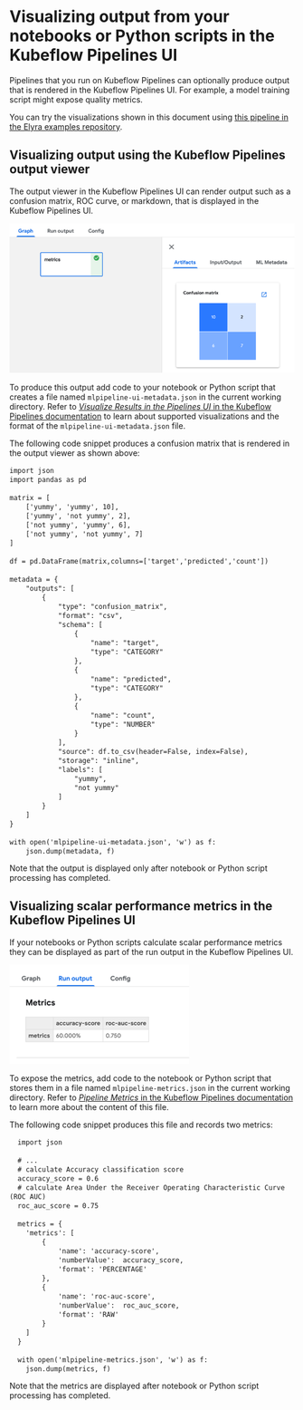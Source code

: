 <!--
{% comment %}
Copyright 2018-2023 Elyra Authors

Licensed under the Apache License, Version 2.0 (the "License");
you may not use this file except in compliance with the License.
You may obtain a copy of the License at

http://www.apache.org/licenses/LICENSE-2.0

Unless required by applicable law or agreed to in writing, software
distributed under the License is distributed on an "AS IS" BASIS,
WITHOUT WARRANTIES OR CONDITIONS OF ANY KIND, either express or implied.
See the License for the specific language governing permissions and
limitations under the License.
{% endcomment %}
-->

# Visualizing output from your notebooks or Python scripts in the Kubeflow Pipelines UI

Pipelines that you run on Kubeflow Pipelines can optionally produce output that is rendered in the Kubeflow Pipelines UI. For example, a model training script might expose quality metrics.

You can try the visualizations shown in this document using [this pipeline in the Elyra examples repository](https://github.com/elyra-ai/examples/tree/main/pipelines/visualize_output_in_kubeflow_pipelines_ui).

## Visualizing output using the Kubeflow Pipelines output viewer

The output viewer in the Kubeflow Pipelines UI can render output such as a confusion matrix, ROC curve, or markdown, that is displayed in the Kubeflow Pipelines UI.

![Example notebook output](../images/recipes/visualizing-output-in-the-kfp-ui/kfp_mlpipeline_ui_metadata.png)

To produce this output add code to your notebook or Python script that creates a file named `mlpipeline-ui-metadata.json` in the current working directory. Refer to [_Visualize Results in the Pipelines UI_ in the Kubeflow Pipelines documentation](https://www.kubeflow.org/docs/pipelines/sdk/output-viewer/#introduction) to learn about supported visualizations and the format of the `mlpipeline-ui-metadata.json` file. 

The following code snippet produces a confusion matrix that is rendered in the output viewer as shown above: 

```
import json
import pandas as pd 

matrix = [
    ['yummy', 'yummy', 10],
    ['yummy', 'not yummy', 2],
    ['not yummy', 'yummy', 6],
    ['not yummy', 'not yummy', 7]
]

df = pd.DataFrame(matrix,columns=['target','predicted','count'])

metadata = {
    "outputs": [
        {
            "type": "confusion_matrix",
            "format": "csv",
            "schema": [
                {
                    "name": "target",
                    "type": "CATEGORY"
                },
                {
                    "name": "predicted",
                    "type": "CATEGORY"
                },
                {
                    "name": "count",
                    "type": "NUMBER"
                }
            ],
            "source": df.to_csv(header=False, index=False),
            "storage": "inline",
            "labels": [
                "yummy",
                "not yummy"
            ]
        }
    ]
}

with open('mlpipeline-ui-metadata.json', 'w') as f:
    json.dump(metadata, f)
```


Note that the output is displayed only after notebook or Python script processing has completed.

## Visualizing scalar performance metrics in the Kubeflow Pipelines UI

If your notebooks or Python scripts calculate scalar performance metrics they can be displayed as part of the run output in the Kubeflow Pipelines UI.

![Example notebook output](../images/recipes/visualizing-output-in-the-kfp-ui/kfp_run_metrics.png)

To expose the metrics, add code to the notebook or Python script that stores them in a file named `mlpipeline-metrics.json` in the current working directory. Refer to [_Pipeline Metrics_ in the Kubeflow Pipelines documentation](https://www.kubeflow.org/docs/pipelines/sdk/pipelines-metrics/) to learn more about the content of this file.

The following code snippet produces this file and records two metrics: 

```
  import json
   
  # ...
  # calculate Accuracy classification score
  accuracy_score = 0.6
  # calculate Area Under the Receiver Operating Characteristic Curve (ROC AUC)
  roc_auc_score = 0.75
 
  metrics = {
    'metrics': [
        {
            'name': 'accuracy-score',
            'numberValue':  accuracy_score,
            'format': 'PERCENTAGE'
        },
        {
            'name': 'roc-auc-score',
            'numberValue':  roc_auc_score,
            'format': 'RAW'       
        }
    ]
  }

  with open('mlpipeline-metrics.json', 'w') as f:
    json.dump(metrics, f)
```

Note that the metrics are displayed after notebook or Python script processing has completed.
